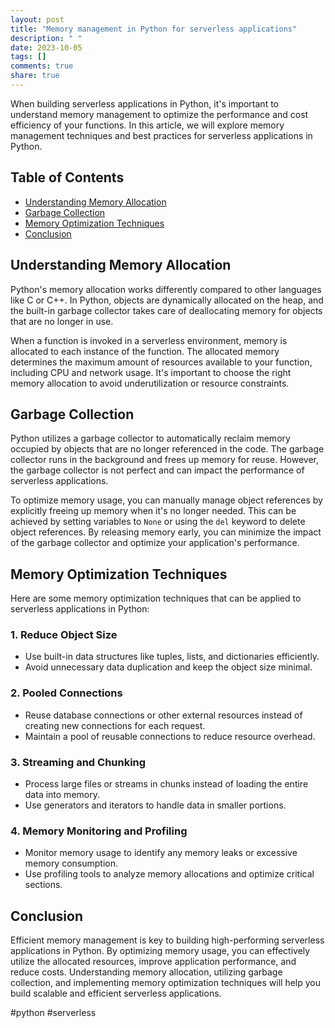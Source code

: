 ```yaml
---
layout: post
title: "Memory management in Python for serverless applications"
description: " "
date: 2023-10-05
tags: []
comments: true
share: true
---
```


When building serverless applications in Python, it's important to understand memory management to optimize the performance and cost efficiency of your functions. In this article, we will explore memory management techniques and best practices for serverless applications in Python.

## Table of Contents
- [Understanding Memory Allocation](#understanding-memory-allocation)
- [Garbage Collection](#garbage-collection)
- [Memory Optimization Techniques](#memory-optimization-techniques)
- [Conclusion](#conclusion)

## Understanding Memory Allocation

Python's memory allocation works differently compared to other languages like C or C++. In Python, objects are dynamically allocated on the heap, and the built-in garbage collector takes care of deallocating memory for objects that are no longer in use.

When a function is invoked in a serverless environment, memory is allocated to each instance of the function. The allocated memory determines the maximum amount of resources available to your function, including CPU and network usage. It's important to choose the right memory allocation to avoid underutilization or resource constraints.

## Garbage Collection

Python utilizes a garbage collector to automatically reclaim memory occupied by objects that are no longer referenced in the code. The garbage collector runs in the background and frees up memory for reuse. However, the garbage collector is not perfect and can impact the performance of serverless applications.

To optimize memory usage, you can manually manage object references by explicitly freeing up memory when it's no longer needed. This can be achieved by setting variables to `None` or using the `del` keyword to delete object references. By releasing memory early, you can minimize the impact of the garbage collector and optimize your application's performance.

## Memory Optimization Techniques

Here are some memory optimization techniques that can be applied to serverless applications in Python:

### 1. Reduce Object Size
- Use built-in data structures like tuples, lists, and dictionaries efficiently.
- Avoid unnecessary data duplication and keep the object size minimal.

### 2. Pooled Connections
- Reuse database connections or other external resources instead of creating new connections for each request.
- Maintain a pool of reusable connections to reduce resource overhead.

### 3. Streaming and Chunking
- Process large files or streams in chunks instead of loading the entire data into memory.
- Use generators and iterators to handle data in smaller portions.

### 4. Memory Monitoring and Profiling
- Monitor memory usage to identify any memory leaks or excessive memory consumption.
- Use profiling tools to analyze memory allocations and optimize critical sections.

## Conclusion

Efficient memory management is key to building high-performing serverless applications in Python. By optimizing memory usage, you can effectively utilize the allocated resources, improve application performance, and reduce costs. Understanding memory allocation, utilizing garbage collection, and implementing memory optimization techniques will help you build scalable and efficient serverless applications.

#python #serverless